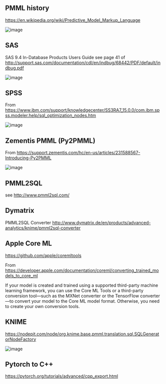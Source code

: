 ## PMML history

https://en.wikipedia.org/wiki/Predictive_Model_Markup_Language

![image](https://user-images.githubusercontent.com/16481992/44551024-34b9fc80-a726-11e8-8831-c96b7a5e2a47.png)

## SAS 

SAS 9.4 In-Database  Products Users Guide
        see page 41 of http://support.sas.com/documentation/cdl/en/indbug/68442/PDF/default/indbug.pdf
        

![image](https://user-images.githubusercontent.com/16481992/44307856-6475a700-a3aa-11e8-89af-a4ec2d672cff.png)

## SPSS
From https://www.ibm.com/support/knowledgecenter/SS3RA7_15.0.0/com.ibm.spss.modeler.help/sql_optimization_nodes.htm


![image](https://user-images.githubusercontent.com/16481992/44307901-2a58d500-a3ab-11e8-986f-56f9e8f8efe9.png)

## Zementis PMML (Py2PMML)
From https://support.zementis.com/hc/en-us/articles/231588567-Introducing-Py2PMML


![image](https://user-images.githubusercontent.com/16481992/44307913-5ecc9100-a3ab-11e8-859e-e5bbbad31e1c.png)

## PMML2SQL

see http://www.pmml2sql.com/

## Dymatrix
PMML2SQL Converter http://www.dymatrix.de/en/products/advanced-analytics/knime/pmml2sql-converter

## Apple Core ML

https://github.com/apple/coremltools

From https://developer.apple.com/documentation/coreml/converting_trained_models_to_core_ml

If your model is created and trained using a supported third-party machine learning framework, you can use the Core ML Tools or a third-party conversion tool—such as the MXNet converter or the TensorFlow converter—to convert your model to the Core ML model format. Otherwise, you need to create your own conversion tools. 

## KNIME

https://nodepit.com/node/org.knime.base.pmml.translation.sql.SQLGeneratorNodeFactory

![image](https://user-images.githubusercontent.com/16481992/44307837-0779f100-a3aa-11e8-92ac-139aaea5e71c.png)

## Pytorch to C++

https://pytorch.org/tutorials/advanced/cpp_export.html



